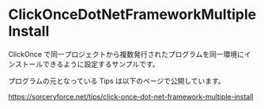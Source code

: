 # ClickOnceDotNetFrameworkMultipleInstall
ClickOnce で同一プロジェクトから複数発行されたプログラムを同一環境にインストールできるように設定するサンプルです。

プログラムの元となっている Tips は以下のページで公開しています。

https://sorceryforce.net/tips/click-once-dot-net-framework-multiple-install
